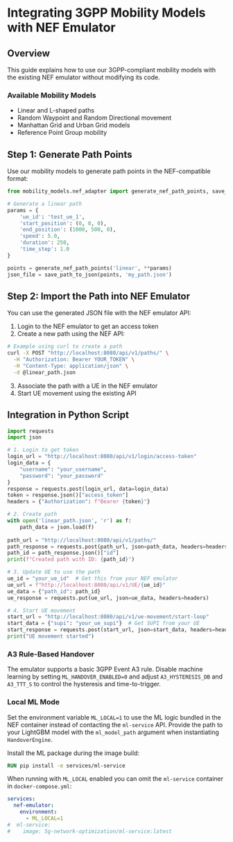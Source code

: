 # Integrating 3GPP Mobility Models with NEF Emulator

## Overview

This guide explains how to use our 3GPP-compliant mobility models with the existing NEF emulator without modifying its code.

### Available Mobility Models
- Linear and L-shaped paths
- Random Waypoint and Random Directional movement
- Manhattan Grid and Urban Grid models
- Reference Point Group mobility

## Step 1: Generate Path Points

Use our mobility models to generate path points in the NEF-compatible format:

```python
from mobility_models.nef_adapter import generate_nef_path_points, save_path_to_json

# Generate a linear path
params = {
    'ue_id': 'test_ue_1',
    'start_position': (0, 0, 0),
    'end_position': (1000, 500, 0),
    'speed': 5.0,
    'duration': 250,
    'time_step': 1.0
}

points = generate_nef_path_points('linear', **params)
json_file = save_path_to_json(points, 'my_path.json')
```

## Step 2: Import the Path into NEF Emulator

You can use the generated JSON file with the NEF emulator API:

1. Login to the NEF emulator to get an access token
2. Create a new path using the NEF API:

```bash
# Example using curl to create a path
curl -X POST "http://localhost:8080/api/v1/paths/" \
  -H "Authorization: Bearer YOUR_TOKEN" \
  -H "Content-Type: application/json" \
  -d @linear_path.json
```

3. Associate the path with a UE in the NEF emulator
4. Start UE movement using the existing API

## Integration in Python Script

```python
import requests
import json

# 1. Login to get token
login_url = "http://localhost:8080/api/v1/login/access-token"
login_data = {
    "username": "your_username",
    "password": "your_password"
}
response = requests.post(login_url, data=login_data)
token = response.json()["access_token"]
headers = {"Authorization": f"Bearer {token}"}

# 2. Create path
with open('linear_path.json', 'r') as f:
    path_data = json.load(f)
    
path_url = "http://localhost:8080/api/v1/paths/"
path_response = requests.post(path_url, json=path_data, headers=headers)
path_id = path_response.json()["id"]
print(f"Created path with ID: {path_id}")

# 3. Update UE to use the path
ue_id = "your_ue_id"  # Get this from your NEF emulator
ue_url = f"http://localhost:8080/api/v1/UE/{ue_id}"
ue_data = {"path_id": path_id}
ue_response = requests.put(ue_url, json=ue_data, headers=headers)

# 4. Start UE movement
start_url = "http://localhost:8080/api/v1/ue-movement/start-loop"
start_data = {"supi": "your_ue_supi"}  # Get SUPI from your UE
start_response = requests.post(start_url, json=start_data, headers=headers)
print("UE movement started")
```

### A3 Rule-Based Handover
The emulator supports a basic 3GPP Event A3 rule. Disable machine learning by
setting `ML_HANDOVER_ENABLED=0` and adjust `A3_HYSTERESIS_DB` and `A3_TTT_S` to
control the hysteresis and time-to-trigger.

### Local ML Mode

Set the environment variable `ML_LOCAL=1` to use the ML logic bundled in the
NEF container instead of contacting the `ml-service` API. Provide the path to
your LightGBM model with the `ml_model_path` argument when instantiating
`HandoverEngine`.

Install the ML package during the image build:

```Dockerfile
RUN pip install -e services/ml-service
```

When running with `ML_LOCAL` enabled you can omit the `ml-service` container in
`docker-compose.yml`:

```yaml
services:
  nef-emulator:
    environment:
      - ML_LOCAL=1
#  ml-service:
#    image: 5g-network-optimization/ml-service:latest
```
